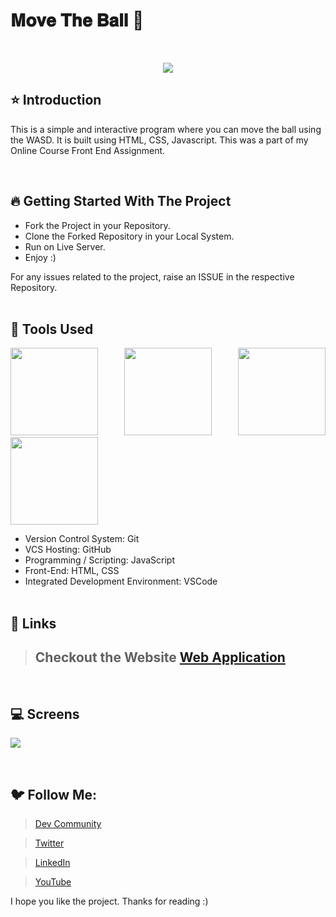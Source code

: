 # 𝐌𝐨𝐯𝐞 𝐓𝐡𝐞 𝐁𝐚𝐥𝐥 🚀 

<br/>
<p align="center">
<img src="https://user-images.githubusercontent.com/76626529/184527527-eee43f42-5b4b-4dc7-b471-5d0708809181.gif">
</p>

## ⭐ Introduction

This is a simple and interactive program where you can move the ball using the WASD. It is built using HTML, CSS, Javascript. This was a part of my Online Course Front End Assignment.

   <br/>

## 🔥 Getting Started With The Project

-  Fork the Project in your Repository.
-  Clone the Forked Repository in your Local System.
-  Run on Live Server.
-  Enjoy :)

For any issues related to the project, raise an ISSUE in the respective Repository.
<br/>
<br/>

## 🔨 Tools Used

<p align="justify">
<img height="140" width="140" src="https://www.w3.org/html/logo/downloads/HTML5_Logo_256.png">
<img height="140" width="140" src="https://logodix.com/logo/470309.png">
<img height="140" width="140" src="https://upload.wikimedia.org/wikipedia/commons/6/6a/JavaScript-logo.png">
<img height="140" width="140" src="https://code.visualstudio.com/assets/apple-touch-icon.png">
</p>

-  Version Control System: Git
-  VCS Hosting: GitHub
-  Programming / Scripting: JavaScript
-  Front-End: HTML, CSS
-  Integrated Development Environment: VSCode
   <br/>
   <br/>

## 🔗 Links

> ## Checkout the Website [Web Application](https://ayush-kanduri.github.io/Move-The-Ball/)

 <br/>

## 💻 Screens

<p align="justify">
<img src="https://user-images.githubusercontent.com/76626529/184527527-eee43f42-5b4b-4dc7-b471-5d0708809181.gif">
</p>
<br/>

## 🐦 Follow Me:

> [Dev Community](https://dev.to/ayushkanduri)

> [Twitter](https://twitter.com/ayush_codes)

> [LinkedIn](https://www.linkedin.com/in/ayushkanduri/)

> [YouTube](https://www.youtube.com/channel/UC6c1ajC_2jF7wQp7Y13t2bg)

I hope you like the project. Thanks for reading :)

